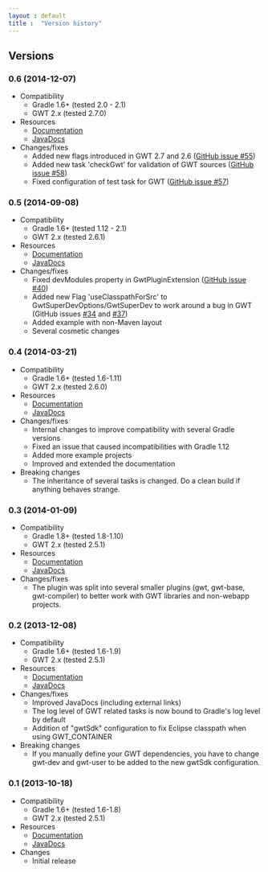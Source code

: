 ```yaml
---
layout : default
title :  "Version history"
---
```


## Versions

### 0.6 (2014-12-07)

* Compatibility
    * Gradle 1.6+ (tested 2.0 - 2.1)
    * GWT 2.x (tested 2.7.0)
* Resources
    * [Documentation](doc/0.6/)
    * [JavaDocs](doc/0.6/javadoc/)
* Changes/fixes
    * Added new flags introduced in GWT 2.7 and 2.6 ([GitHub issue #55](https://github.com/steffenschaefer/gwt-gradle-plugin/issues/55))
    * Added new task 'checkGwt' for validation of GWT sources ([GitHub issue #58](https://github.com/steffenschaefer/gwt-gradle-plugin/issues/58))
    * Fixed configuration of test task for GWT ([GitHub issue #57](https://github.com/steffenschaefer/gwt-gradle-plugin/issues/57))

### 0.5 (2014-09-08)

* Compatibility
    * Gradle 1.6+ (tested 1.12 - 2.1)
    * GWT 2.x (tested 2.6.1)
* Resources
    * [Documentation](doc/0.5/)
    * [JavaDocs](doc/0.5/javadoc/)
* Changes/fixes
    * Fixed devModules property in GwtPluginExtension ([GitHub issue #40](https://github.com/steffenschaefer/gwt-gradle-plugin/issues/40))
    * Added new Flag 'useClasspathForSrc' to GwtSuperDevOptions/GwtSuperDev to work around a bug in GWT (GitHub issues [#34](https://github.com/steffenschaefer/gwt-gradle-plugin/issues/34) and [#37](https://github.com/steffenschaefer/gwt-gradle-plugin/issues/37))
    * Added example with non-Maven layout
    * Several cosmetic changes

### 0.4 (2014-03-21)

* Compatibility
    * Gradle 1.6+ (tested 1.6-1.11)
    * GWT 2.x (tested 2.6.0)
* Resources
    * [Documentation](doc/0.4/)
    * [JavaDocs](doc/0.4/javadoc/)
* Changes/fixes
    * Internal changes to improve compatibility with several Gradle versions
    * Fixed an issue that caused incompatibilities with Gradle 1.12
    * Added more example projects
    * Improved and extended the documentation
* Breaking changes
    * The inheritance of several tasks is changed. Do a clean build if anything behaves strange.

### 0.3 (2014-01-09)

* Compatibility
    * Gradle 1.8+ (tested 1.8-1.10)
    * GWT 2.x (tested 2.5.1)
* Resources
    * [Documentation](doc/0.3/)
    * [JavaDocs](doc/0.3/javadoc/)
* Changes/fixes
    * The plugin was split into several smaller plugins (gwt, gwt-base, gwt-compiler) to better work with GWT libraries and non-webapp projects.

### 0.2 (2013-12-08)

* Compatibility
    * Gradle 1.6+ (tested 1.6-1.9)
    * GWT 2.x (tested 2.5.1)
* Resources
    * [Documentation](doc/0.2/)
    * [JavaDocs](doc/0.2/javadoc/)
* Changes/fixes
    * Improved JavaDocs (including external links)
    * The log level of GWT related tasks is now bound to Gradle's log level by default
    * Addition of "gwtSdk" configuration to fix Eclipse classpath when using GWT_CONTAINER
* Breaking changes
    * If you manually define your GWT dependencies, you have to change gwt-dev and gwt-user to be added to the new gwtSdk configuration.

### 0.1 (2013-10-18)

* Compatibility
    * Gradle 1.6+ (tested 1.6-1.8)
    * GWT 2.x (tested 2.5.1)
* Resources
    * [Documentation](doc/0.1/)
    * [JavaDocs](doc/0.1/javadoc/)
* Changes
    * Initial release
